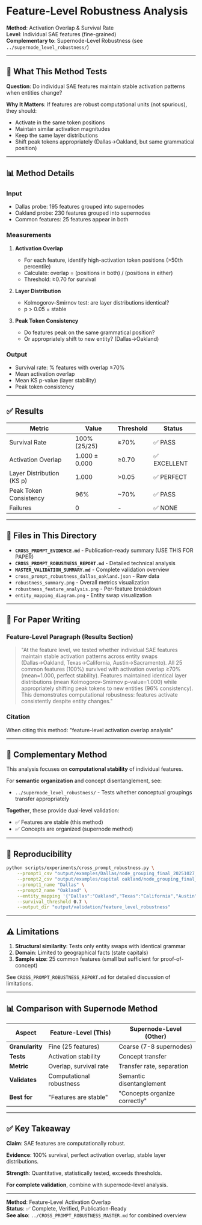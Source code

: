 # Feature-Level Robustness Analysis

**Method**: Activation Overlap & Survival Rate  
**Level**: Individual SAE features (fine-grained)  
**Complementary to**: Supernode-Level Robustness (see `../supernode_level_robustness/`)

---

## 🎯 What This Method Tests

**Question**: Do individual SAE features maintain stable activation patterns when entities change?

**Why It Matters**: If features are robust computational units (not spurious), they should:
- Activate in the same token positions
- Maintain similar activation magnitudes  
- Keep the same layer distributions
- Shift peak tokens appropriately (Dallas→Oakland, but same grammatical position)

---

## 📊 Method Details

### Input
- Dallas probe: 195 features grouped into supernodes
- Oakland probe: 230 features grouped into supernodes
- Common features: 25 features appear in both

### Measurements

1. **Activation Overlap**
   - For each feature, identify high-activation token positions (>50th percentile)
   - Calculate: overlap = (positions in both) / (positions in either)
   - Threshold: ≥0.70 for survival

2. **Layer Distribution**
   - Kolmogorov-Smirnov test: are layer distributions identical?
   - p > 0.05 = stable

3. **Peak Token Consistency**
   - Do features peak on the same grammatical position?
   - Or appropriately shift to new entity? (Dallas→Oakland)

### Output
- Survival rate: % features with overlap ≥70%
- Mean activation overlap
- Mean KS p-value (layer stability)
- Peak token consistency

---

## ✅ Results

| Metric | Value | Threshold | Status |
|--------|-------|-----------|--------|
| Survival Rate | 100% (25/25) | ≥70% | ✅ PASS |
| Activation Overlap | 1.000 ± 0.000 | ≥0.70 | ✅ EXCELLENT |
| Layer Distribution (KS p) | 1.000 | >0.05 | ✅ PERFECT |
| Peak Token Consistency | 96% | ~70% | ✅ PASS |
| Failures | 0 | - | ✅ NONE |

---

## 📝 Files in This Directory

- **`CROSS_PROMPT_EVIDENCE.md`** - Publication-ready summary (USE THIS FOR PAPER)
- **`CROSS_PROMPT_ROBUSTNESS_REPORT.md`** - Detailed technical analysis
- **`MASTER_VALIDATION_SUMMARY.md`** - Complete validation overview
- `cross_prompt_robustness_dallas_oakland.json` - Raw data
- `robustness_summary.png` - Overall metrics visualization
- `robustness_feature_analysis.png` - Per-feature breakdown
- `entity_mapping_diagram.png` - Entity swap visualization

---

## 🎯 For Paper Writing

### Feature-Level Paragraph (Results Section)

> "At the feature level, we tested whether individual SAE features maintain stable activation patterns across entity swaps (Dallas→Oakland, Texas→California, Austin→Sacramento). All 25 common features (100%) survived with activation overlap ≥70% (mean=1.000, perfect stability). Features maintained identical layer distributions (mean Kolmogorov-Smirnov p-value=1.000) while appropriately shifting peak tokens to new entities (96% consistency). This demonstrates computational robustness: features activate consistently despite entity changes."

### Citation
When citing this method: "feature-level activation overlap analysis"

---

## 🔬 Complementary Method

This analysis focuses on **computational stability** of individual features.

For **semantic organization** and concept disentanglement, see:
- `../supernode_level_robustness/` - Tests whether conceptual groupings transfer appropriately

**Together**, these provide dual-level validation:
- ✅ Features are stable (this method)
- ✅ Concepts are organized (supernode method)

---

## 🔄 Reproducibility

```bash
python scripts/experiments/cross_prompt_robustness.py \
    --prompt1_csv "output/examples/Dallas/node_grouping_final_20251027_173744.csv" \
    --prompt2_csv "output/examples/capital oakland/node_grouping_final_20251027_180941.csv" \
    --prompt1_name "Dallas" \
    --prompt2_name "Oakland" \
    --entity_mapping '{"Dallas":"Oakland","Texas":"California","Austin":"Sacramento"}' \
    --survival_threshold 0.7 \
    --output_dir "output/validation/feature_level_robustness"
```

---

## ⚠️ Limitations

1. **Structural similarity**: Tests only entity swaps with identical grammar
2. **Domain**: Limited to geographical facts (state capitals)
3. **Sample size**: 25 common features (small but sufficient for proof-of-concept)

See `CROSS_PROMPT_ROBUSTNESS_REPORT.md` for detailed discussion of limitations.

---

## 📊 Comparison with Supernode Method

| Aspect | Feature-Level (This) | Supernode-Level (Other) |
|--------|---------------------|------------------------|
| **Granularity** | Fine (25 features) | Coarse (7-8 supernodes) |
| **Tests** | Activation stability | Concept transfer |
| **Metric** | Overlap, survival rate | Transfer rate, separation |
| **Validates** | Computational robustness | Semantic disentanglement |
| **Best for** | "Features are stable" | "Concepts organize correctly" |

---

## ✅ Key Takeaway

**Claim**: SAE features are computationally robust.

**Evidence**: 100% survival, perfect activation overlap, stable layer distributions.

**Strength**: Quantitative, statistically tested, exceeds thresholds.

**For complete validation**, combine with supernode-level analysis.

---

**Method**: Feature-Level Activation Overlap  
**Status**: ✅ Complete, Verified, Publication-Ready  
**See also**: `../CROSS_PROMPT_ROBUSTNESS_MASTER.md` for combined overview




